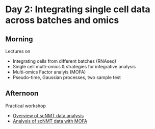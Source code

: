 # Day 2: Integrating single cell data across batches and omics

## Morning

Lectures on

- Integrating cells from different batches (RNAseq)
- Single cell multi-omics & strategies for integrative analysis
- Multi-omics Factor analyis (MOFA)
- Pseudo-time, Gaussian processes, two sample test

## Afternoon

Practical workshop

- [Overview of scNMT data analysis](https://raw.githack.com/PMBio/SingleCellCourse/master/day2/scNMT_gastrulation_overview.html)
- [Analysis of scNMT data with MOFA](https://raw.githack.com/PMBio/SingleCellCourse/master/day2/MOFA_scNMT_tutorial.html)
